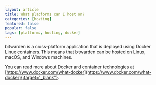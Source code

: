 ```yaml
---
layout: article
title: What platforms can I host on?
categories: [hosting]
featured: false
popular: false
tags: [platforms, hosting, docker]
---
```


bitwarden is a cross-platform application that is deployed using Docker Linux containers. This means that bitwarden can be hosted on Linux, macOS, and Windows machines.

You can read more about Docker and container technologies at [https://www.docker.com/what-docker](https://www.docker.com/what-docker){:target="_blank"}.
